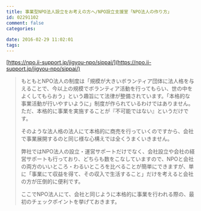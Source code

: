 ```yaml
---
title: 事業型NPO法人設立をお考えの方へ/NPO設立支援室「NPO法人の作り方」
id: 02291102
comment: false
categories:
   
date: 2016-02-29 11:02:01
tags:
---
```


[https://npo.ii-support.jp/jigyou-npo/sippai/](https://npo.ii-support.jp/jigyou-npo/sippai/)
> もともとNPO法人の制度は「規模が大きいボランティア団体に法人格を与えることで、今以上の規模でボランティア活動を行ってもらい、世の中をよくしてもらおう」という趣旨にて法律が整備されています。<span class="Class2b">「本格的な事業活動が行いやすいように」制度が作られているわけではありません。ただ、本格的に事業を実施することが『不可能ではない』というだけです。</span>
> 
> 
> そのような法人格の法人にて本格的に商売を行っていくのですから、会社で事業展開するのと同じ様な心構えでは全くうまくいきません。
> 
> 
> 弊社ではNPO法人の設立・運営サポートだけでなく、会社設立や会社の経営サポートも行っており、どちらも数をこなしていますので、NPOと会社の両方のいいところ・わるいところを比べることが簡単にできますが、<span class="Class2rb">単に「事業にて収益を得て、その収入で生活すること」だけを考えると会社の方が圧倒的に便利です。</span>
> 
> 
> ここでNPO法人にて、会社と同じように本格的に事業を行われる際の、最初のチェックポイントを挙げておきます。